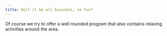 ```yaml
---
title: Will it be all buisness, no fun?
---
```


Of course we try to offer a well rounded program that also contains relaxing activities around the area.
